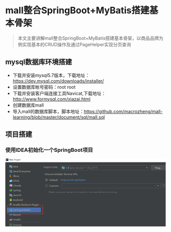 # mall整合SpringBoot+MyBatis搭建基本骨架
> 本文主要讲解mall整合SpringBoot+MyBatis搭建基本骨架，以商品品牌为例实现基本的CRUD操作及通过PageHelper实现分页查询

## mysql数据库环境搭建
* 下载并安装mysql5.7版本，下载地址：https://dev.mysql.com/downloads/installer/
* 设置数据库帐号密码：root root
* 下载并安装客户端连接工具Navicat,下载地址：http://www.formysql.com/xiazai.html
* 创建数据库mall
* 导入mall的数据库脚本，脚本地址：https://github.com/macrozheng/mall-learning/blob/master/document/sql/mall.sql

## 项目搭建

### 使用IDEA初始化一个SpringBoot项目
![img.png](img.png)